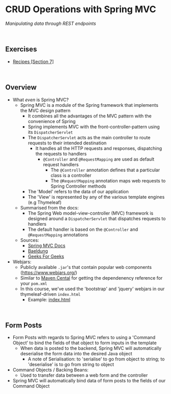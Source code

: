 # CRUD Operations with Spring MVC
*Manipulating data through REST endpoints*

<br>

## Exercises
* [Recipes [Section 7]](../07-spring-mvc-web-dev/exercises/recipes)

<br>

## Overview
* What *even* is Spring MVC?
    * Spring MVC is a module of the Spring framework that implements the MVC design pattern
        * It combines all the advantages of the MVC pattern with the convenience of Spring
        * Spring implements MVC with the front-controller-pattern using its `DispatcherServlet`
        * The `DispatcherServlet` acts as the main controller to route requests to their intended destination
            * It handles all the HTTP requests and responses, dispatching the requests to handlers
                * `@Controller` and `@RequestMapping` are used as default request handlers
                    * The `@Controller` annotation defines that a particular class is a controller
                    * The `@RequestMapping` annotation maps web requests to Spring Controller methods
        * The 'Model' refers to the data of our application
        * The 'View' is represented by any of the various template engines (e.g Thymeleaf)
    * Summarised from the docs:
        * The Spring Web model-view-controller (MVC) framework is designed around a `DispatcherServlet` that dispatches requests to handlers
        * The default handler is based on the `@Controller` and `@RequestMapping` annotations
    * Sources:
        * [Spring MVC Docs](https://docs.spring.io/spring-framework/docs/3.2.x/spring-framework-reference/html/mvc.html)
        * [Baeldung](https://www.baeldung.com/spring-mvc-tutorial)
        * [Geeks For Geeks](https://www.geeksforgeeks.org/spring-mvc-framework/)
* Webjars:
    * Publicly available `.jar`'s that contain popular web components (https://www.webjars.org/)
    * Similar to [Maven Cental](https://mvnrepository.com/repos/central) for getting the dependenency reference for your `pom.xml`
    * In this course, we've used the 'bootstrap' and 'jquery' webjars in our thymeleaf-driven `index.html`
        * Example: [index.html](../07-spring-mvc-web-dev/exercises/recipes/src/main/resources/templates/index.html)

<br>

## Form Posts
* Form Posts with regards to Spring MVC refers to using a 'Command Object' to bind the fields of that object to form inputs in the template
    * When data is posted to the backend, Spring MVC will automatically deserialise the form data into the desired Java object
        * A note of Serialisation: to 'serialise' to go from object to string; to 'deserialise' is to go from string to object
* Command Objects / Backing Beans:
    * Used to transfer data between a web form and the controller
* Spring MVC will automatically bind data of form posts to the fields of our Command Object